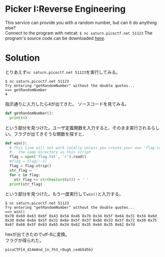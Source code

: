 # Picker I:Reverse Engineering

This service can provide you with a random number, but can it do anything else?\
Connect to the program with netcat: `$ nc saturn.picoctf.net 51123`
The program's source code can be downloaded [here](https://github.com/colza12/ctf_writeup/blob/main/picoGym%20Exclusive/Picker%20I/picker-I.py).

# Solution

とりあえず`nc saturn.picoctf.net 51123`を実行してみる。
```
$ nc saturn.picoctf.net 51123
Try entering "getRandomNumber" without the double quotes...
==> getRandomNumber
4
```
指示通りに入力したら4が出てきた。
ソースコードを見てみる。
```python
def getRandomNumber():
  print(4)
```
という部分を見つけた。ユーザ定義関数を入力すると、そのまま実行されるらしい。フラグが出てきそうな関数を探すと、
```python
def win():
  # This line will not work locally unless you create your own 'flag.txt' in
  #   the same directory as this script
  flag = open('flag.txt', 'r').read()
  #flag = flag[:-1]
  flag = flag.strip()
  str_flag = ''
  for c in flag:
    str_flag += str(hex(ord(c))) + ' '
  print(str_flag)
```
という部分を見つけた。もう一度実行して`win()`と入力する。
```
$ nc saturn.picoctf.net 51123
Try entering "getRandomNumber" without the double quotes...
==> win()
0x70 0x69 0x63 0x6f 0x43 0x54 0x46 0x7b 0x34 0x5f 0x64 0x31 0x34 0x6d 0x30 0x6e 0x64 0x5f 0x31 0x6e 0x5f 0x37 0x68 0x33 0x5f 0x72 0x30 0x75 0x67 0x68 0x5f 0x63 0x65 0x34 0x62 0x35 0x64 0x35 0x62 0x7d
```
hexが出てきたのでutf-8に変換。\
フラグが得られた。

`picoCTF{4_d14m0nd_1n_7h3_r0ugh_ce4b5d5b}`

